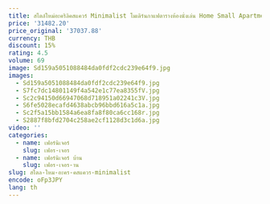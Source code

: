 ```yaml
---
title: สไตล์ใหม่อะคริลิคสแควร์ Minimalist โมเดิร์นกาแฟตารางห้องนั่งเล่น Home Small Apartment Non-Glassss 1001
price: '31482.20'
price_original: '37037.88'
currency: THB
discount: 15%
rating: 4.5
volume: 69
image: Sd159a5051088484da0fdf2cdc239e64f9.jpg
images:
  - Sd159a5051088484da0fdf2cdc239e64f9.jpg
  - S7fc7dc14801149f4a542e1c77ea8355fV.jpg
  - Sc2c94150d66947068d718951a02241c3V.jpg
  - S6fe5028ecafd4638abcb96bbd616a5c1a.jpg
  - Sc2f5a15bb1584a6ea8fa8f80ca6cc168r.jpg
  - S2887f8bfd2704c258ae2cf1128d3c1d6a.jpg
video: ''
categories:
  - name: เฟอร์นิเจอร์
    slug: เฟอร-เจอร
  - name: เฟอร์นิเจอร์ บ้าน
    slug: เฟอร-เจอร-าน
slug: สไตล-ใหม-อะคร-คสแควร-minimalist
encode: oFp3JPY
lang: th
---
```

  